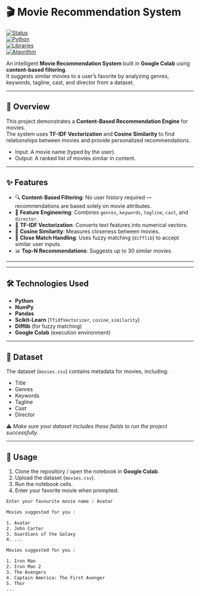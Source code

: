 # 🎬 Movie Recommendation System  

[![Status](https://img.shields.io/badge/Project-Completed-green)]()  
[![Python](https://img.shields.io/badge/Made%20With-Python%203.9%2B-blue)]()  
[![Libraries](https://img.shields.io/badge/Libraries-Numpy%20%7C%20Pandas%20%7C%20ScikitLearn-orange)]()  
[![Algorithm](https://img.shields.io/badge/Algorithm-Content--Based%20Filtering-red)]()  

An intelligent **Movie Recommendation System** built in **Google Colab** using **content-based filtering**.  
It suggests similar movies to a user’s favorite by analyzing genres, keywords, tagline, cast, and director from a dataset.  

---

## 📖 Overview  

This project demonstrates a **Content-Based Recommendation Engine** for movies.  
The system uses **TF-IDF Vectorization** and **Cosine Similarity** to find relationships between movies and provide personalized recommendations.  

- Input: A movie name (typed by the user).  
- Output: A ranked list of movies similar in content.  

---

## ✨ Features  

- 🔍 **Content-Based Filtering**: No user history required — recommendations are based solely on movie attributes.  
- 🧩 **Feature Engineering**: Combines `genres`, `keywords`, `tagline`, `cast`, and `director`.  
- 🧮 **TF-IDF Vectorization**: Converts text features into numerical vectors.  
- 📐 **Cosine Similarity**: Measures closeness between movies.  
- 🎯 **Close Match Handling**: Uses fuzzy matching (`difflib`) to accept similar user inputs.  
- 📊 **Top-N Recommendations**: Suggests up to 30 similar movies.  

---


---

## 🛠️ Technologies Used  

- **Python**  
- **NumPy**  
- **Pandas**  
- **Scikit-Learn** (`TfidfVectorizer`, `cosine_similarity`)  
- **Difflib** (for fuzzy matching)  
- **Google Colab** (execution environment)  

---

## 📂 Dataset  

The dataset (`movies.csv`) contains metadata for movies, including:  

- Title  
- Genres  
- Keywords  
- Tagline  
- Cast  
- Director  

⚠️ *Make sure your dataset includes these fields to run the project successfully.*  

---

## 🚀 Usage  

1. Clone the repository / open the notebook in **Google Colab**.  
2. Upload the dataset (`movies.csv`).  
3. Run the notebook cells.  
4. Enter your favorite movie when prompted:  

```bash
Enter your favourite movie name : Avatar

Movies suggested for you :

1. Avatar
2. John Carter
3. Guardians of the Galaxy
4. ...

Movies suggested for you :  

1. Iron Man  
2. Iron Man 2  
3. The Avengers  
4. Captain America: The First Avenger  
5. Thor  
...



